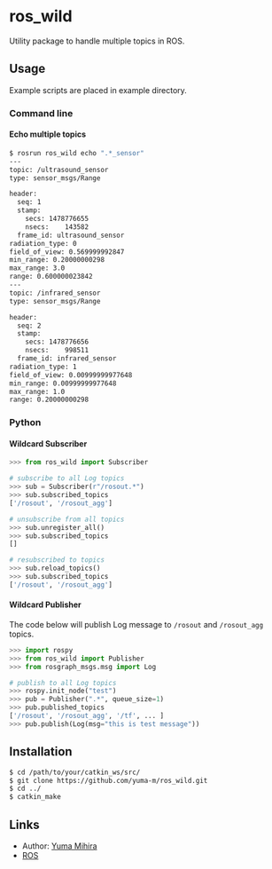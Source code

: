 # ros_wild

Utility package to handle multiple topics in ROS.

## Usage

Example scripts are placed in example directory.

### Command line

#### Echo multiple topics

```bash
$ rosrun ros_wild echo ".*_sensor"
---
topic: /ultrasound_sensor
type: sensor_msgs/Range

header: 
  seq: 1
  stamp: 
    secs: 1478776655
    nsecs:    143582
  frame_id: ultrasound_sensor
radiation_type: 0
field_of_view: 0.569999992847
min_range: 0.20000000298
max_range: 3.0
range: 0.600000023842
---
topic: /infrared_sensor
type: sensor_msgs/Range

header: 
  seq: 2
  stamp: 
    secs: 1478776656
    nsecs:    998511
  frame_id: infrared_sensor
radiation_type: 1
field_of_view: 0.00999999977648
min_range: 0.00999999977648
max_range: 1.0
range: 0.20000000298
```

### Python

#### Wildcard Subscriber

```python
>>> from ros_wild import Subscriber

# subscribe to all Log topics
>>> sub = Subscriber(r"/rosout.*")
>>> sub.subscribed_topics
['/rosout', '/rosout_agg']

# unsubscribe from all topics
>>> sub.unregister_all()
>>> sub.subscribed_topics
[]

# resubscribed to topics
>>> sub.reload_topics()
>>> sub.subscribed_topics
['/rosout', '/rosout_agg']
```

#### Wildcard Publisher

The code below will publish Log message to `/rosout` and `/rosout_agg` topics.

```python
>>> import rospy
>>> from ros_wild import Publisher
>>> from rosgraph_msgs.msg import Log

# publish to all Log topics
>>> rospy.init_node("test")
>>> pub = Publisher(".*", queue_size=1)
>>> pub.published_topics
['/rosout', '/rosout_agg', '/tf', ... ]
>>> pub.publish(Log(msg="this is test message"))
```

## Installation

```bash
$ cd /path/to/your/catkin_ws/src/
$ git clone https://github.com/yuma-m/ros_wild.git
$ cd ../
$ catkin_make
```

## Links

- Author: [Yuma Mihira](http://yurax2.com)
- [ROS](http://www.ros.org/)
